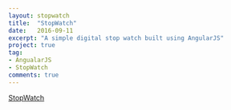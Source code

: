 ---layout: stopwatchtitle:  "StopWatch"date:   2016-09-11excerpt: "A simple digital stop watch built using AngularJS"project: truetag:- AngualarJS- StopWatchcomments: true---[StopWatch](https://nish-d.github.io/StopWatch/app/)
